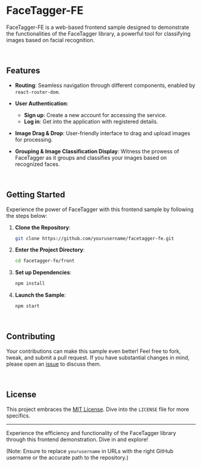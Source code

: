 # FaceTagger-FE

FaceTagger-FE is a web-based frontend sample designed to demonstrate the functionalities of the FaceTagger library, a powerful tool for classifying images based on facial recognition.

<br>

## Features

- **Routing**: Seamless navigation through different components, enabled by `react-router-dom`.
- **User Authentication**: 
  - **Sign up**: Create a new account for accessing the service.
  - **Log in**: Get into the application with registered details.
  
- **Image Drag & Drop**: User-friendly interface to drag and upload images for processing.
  
- **Grouping & Image Classification Display**: Witness the prowess of FaceTagger as it groups and classifies your images based on recognized faces.

<br>

## Getting Started

Experience the power of FaceTagger with this frontend sample by following the steps below:

1. **Clone the Repository**:
   ```bash
   git clone https://github.com/yourusername/facetagger-fe.git
   ```

2. **Enter the Project Directory**:
   ```bash
   cd facetagger-fe/front
   ```

3. **Set up Dependencies**:
   ```bash
   npm install
   ```

4. **Launch the Sample**:
   ```bash
   npm start
   ```

<br>

## Contributing

Your contributions can make this sample even better! Feel free to fork, tweak, and submit a pull request. If you have substantial changes in mind, please open an [issue]('https://github.com/yourusername/facetagger-fe/issues/new') to discuss them.

<br>

## License

This project embraces the [MIT License](https://github.com/Face-Tagger/facetagger-fe/blob/main/LICENSE). Dive into the `LICENSE` file for more specifics.

---

Experience the efficiency and functionality of the FaceTagger library through this frontend demonstration. Dive in and explore!

(Note: Ensure to replace `yourusername` in URLs with the right GitHub username or the accurate path to the repository.)
